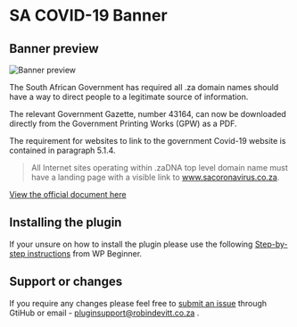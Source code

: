 # SA COVID-19 Banner

## Banner preview

![Banner preview](https://github.com/robindevitt/sa-coronavirus-banner/blob/master/assets/images/covid-1000.jpg)

The South African Government has required all .za domain names should have a way to direct people to a legitimate source of information.

The relevant Government Gazette, number 43164, can now be downloaded directly from the Government Printing Works (GPW) as a PDF.</p>

The requirement for websites to link to the government Covid-19 website is contained in paragraph 5.1.4.

> All Internet sites operating within .zaDNA top level domain name must have a landing page with a visible link to www.sacoronavirus.co.za.

[View the official document here](https://www.gov.za/sites/default/files/gcis_document/202003/43164gon-417.pdf)

## Installing the plugin
If your unsure on how to install the plugin please use the following [Step-by-step instructions](https://www.wpbeginner.com/beginners-guide/step-by-step-guide-to-install-a-wordpress-plugin-for-beginners/) from WP Beginner.


## Support or changes
If you require any changes please feel free to [submit an issue](https://github.com/robindevitt/sa-coronavirus-banner/issues) through GtiHub or email - pluginsupport@robindevitt.co.za .
